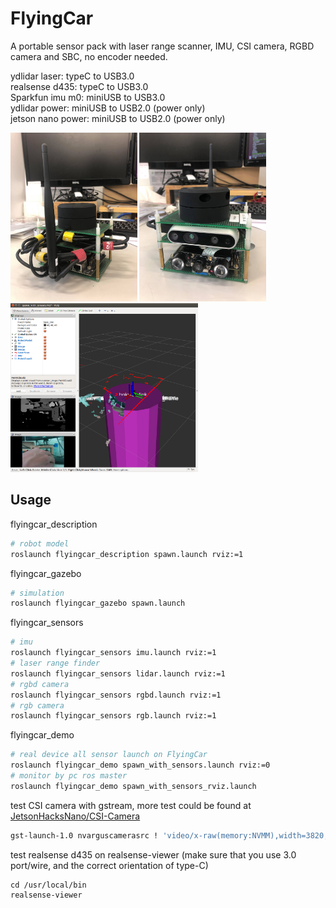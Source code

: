 # FlyingCar
A portable sensor pack with laser range scanner, IMU, CSI camera, RGBD camera and SBC, no encoder needed.  

ydlidar laser: typeC to USB3.0  
realsense d435: typeC to USB3.0  
Sparkfun imu m0: miniUSB to USB3.0  
ydlidar power: miniUSB to USB2.0 (power only)   
jetson nano power: miniUSB to USB2.0 (power only)   

<img src="https://github.com/shannon112/FlyingCar/blob/master/flyingcar_demo/result/device_back.jpg" height=270/> <img src="https://github.com/shannon112/FlyingCar/blob/master/flyingcar_demo/result/device_front.jpg" height=270/> <img src="https://github.com/shannon112/FlyingCar/blob/master/flyingcar_demo/result/real_rviz.png" height=270/>

## Usage  
flyingcar_description
```bash
# robot model
roslaunch flyingcar_description spawn.launch rviz:=1
```
flyingcar_gazebo
```bash
# simulation
roslaunch flyingcar_gazebo spawn.launch
```
flyingcar_sensors
```bash
# imu 
roslaunch flyingcar_sensors imu.launch rviz:=1
# laser range finder
roslaunch flyingcar_sensors lidar.launch rviz:=1
# rgbd camera
roslaunch flyingcar_sensors rgbd.launch rviz:=1
# rgb camera
roslaunch flyingcar_sensors rgb.launch rviz:=1
```
flyingcar_demo
```bash
# real device all sensor launch on FlyingCar
roslaunch flyingcar_demo spawn_with_sensors.launch rviz:=0
# monitor by pc ros master
roslaunch flyingcar_demo spawn_with_sensors_rviz.launch
```
test CSI camera with gstream, more test could be found at [JetsonHacksNano/CSI-Camera](https://github.com/JetsonHacksNano/CSI-Camera)
```bash
gst-launch-1.0 nvarguscamerasrc ! 'video/x-raw(memory:NVMM),width=3820, height=2464, framerate=21/1, format=NV12' ! nvvidconv flip-method=0 ! 'video/x-raw,width=960, height=616' ! nvvidconv ! nvegltransform ! nveglglessink -e
```
test realsense d435 on realsense-viewer (make sure that you use 3.0 port/wire, and the correct orientation of type-C)
```
cd /usr/local/bin
realsense-viewer 
```

